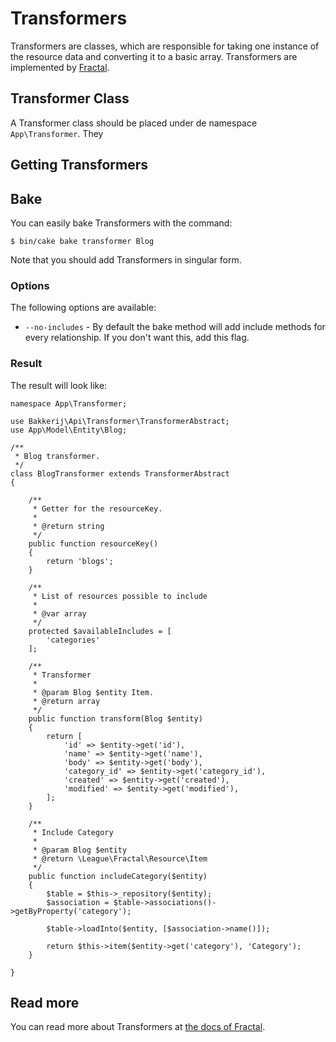 Transformers
============

Transformers are classes, which are responsible for taking one instance of the resource data and converting it to a basic array. Transformers are implemented by [Fractal](http://fractal.thephpleague.com/transformers/).

## Transformer Class

A Transformer class should be placed under de namespace `App\Transformer`. They 

## Getting Transformers

## Bake

You can easily bake Transformers with the command:

```
$ bin/cake bake transformer Blog
```

Note that you should add Transformers in singular form.

### Options
The following options are available:

- `--no-includes` - By default the bake method will add include methods for every relationship. If you don't want this, add this flag.

### Result

The result will look like:

```
namespace App\Transformer;

use Bakkerij\Api\Transformer\TransformerAbstract;
use App\Model\Entity\Blog;

/**
 * Blog transformer.
 */
class BlogTransformer extends TransformerAbstract
{

    /**
     * Getter for the resourceKey.
     *
     * @return string
     */
    public function resourceKey()
    {
        return 'blogs';
    }

    /**
     * List of resources possible to include
     *
     * @var array
     */
    protected $availableIncludes = [
        'categories'
    ];

    /**
     * Transformer
     *
     * @param Blog $entity Item.
     * @return array
     */
    public function transform(Blog $entity)
    {
        return [
            'id' => $entity->get('id'),
            'name' => $entity->get('name'),
            'body' => $entity->get('body'),
            'category_id' => $entity->get('category_id'),
            'created' => $entity->get('created'),
            'modified' => $entity->get('modified'),
        ];
    }
    
    /**
     * Include Category
     *
     * @param Blog $entity
     * @return \League\Fractal\Resource\Item
     */
    public function includeCategory($entity)
    {
        $table = $this->_repository($entity);
        $association = $table->associations()->getByProperty('category');

        $table->loadInto($entity, [$association->name()]);

        return $this->item($entity->get('category'), 'Category');
    }

}
```

## Read more

You can read more about Transformers at [the docs of Fractal](http://fractal.thephpleague.com/transformers/).